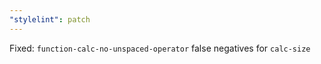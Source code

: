 ```yaml
---
"stylelint": patch
---
```


Fixed: `function-calc-no-unspaced-operator` false negatives for `calc-size`
